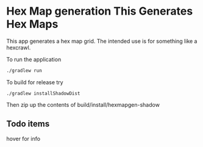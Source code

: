 # Hex Map generation This Generates Hex Maps

This app generates a hex map grid. The intended use is for something like a hexcrawl.

To run the application

```bash
./gradlew run
```

To build for release try

```
./gradlew installShadowDist
```

Then zip up the contents of build/install/hexmapgen-shadow

## Todo items

hover for info



